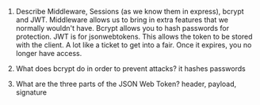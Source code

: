 <!-- Answers to the Short Answer Essay Questions go here -->

1.  Describe Middleware, Sessions (as we know them in express), bcrypt and JWT.
    Middleware allows us to bring in extra features that we normally wouldn't have.  Bcrypt allows you to hash passwords for protection.  JWT is for jsonwebtokens.  This allows the token to be stored with the client.  A lot like a ticket to get into a fair. Once it expires, you no longer have access.  

2.  What does bcrypt do in order to prevent attacks?
    it hashes passwords 

3.  What are the three parts of the JSON Web Token?
    header, payload, signature
